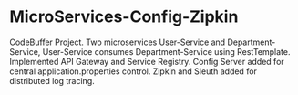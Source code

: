 # MicroServices-Config-Zipkin
CodeBuffer Project.
Two microservices User-Service and Department-Service,
User-Service consumes Department-Service using RestTemplate.
Implemented API Gateway and Service Registry.
Config Server added for central application.properties control.
Zipkin and Sleuth added for distributed log tracing.
